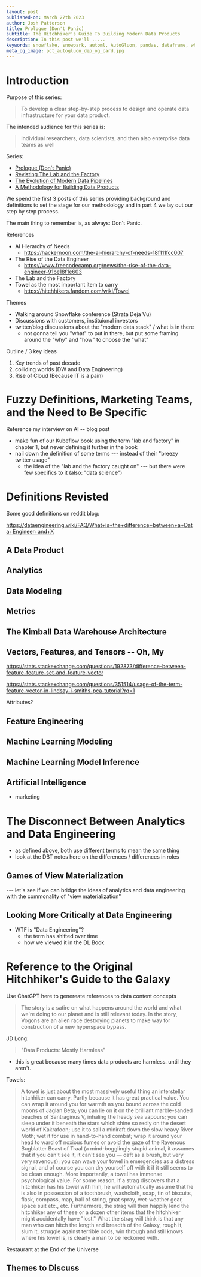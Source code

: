 ```yaml
---
layout: post
published-on: March 27th 2023
author: Josh Patterson
title: Prologue (Don't Panic)
subtitle: The Hitchhiker's Guide To Building Modern Data Products
description: In this post we'll .....
keywords: snowflake, snowpark, automl, AutoGluon, pandas, dataframe, whl, pip, anaconda, dependency
meta_og_image: pct_autogluon_dep_og_card.jpg
---
```


# Introduction

Purpose of this series:

> To develop a clear step-by-step process to design and operate data infrastructure for your data product.

The intended audience for this series is:

> Individual researchers, data scientists, and then also enterprise data teams as well

Series:

* [Prologue (Don't Panic)](hitchhikers_guide_modern_data_products_1_prologue.html)
* [Revisting The Lab and the Factory](hitchhikers_guide_modern_data_products_2_lab_and_factory_redux.html)
* [The Evolution of Modern Data Pipelines](hitchhikers_guide_modern_data_products_3_evolution_data_pipelines.html)
* [A Methodology for Building Data Products](hitchhikers_guide_modern_data_products_4_methodology_for_data_products.html)

We spend the first 3 posts of this series providing background and definitions to set the stage for our methodology and in part 4 we lay out our step by step process.

The main thing to remember is, as always: Don't Panic.


References

* AI Hierarchy of Needs
   * https://hackernoon.com/the-ai-hierarchy-of-needs-18f111fcc007
* The Rise of the Data Engineer
   * https://www.freecodecamp.org/news/the-rise-of-the-data-engineer-91be18f1e603
* The Lab and the Factory
* Towel as the most important item to carry
   * https://hitchhikers.fandom.com/wiki/Towel

Themes
* Walking around Snowflake conference (Strata Deja Vu)
* Discussions with customers, instituional investors
* twitter/blog discussions about the "modern data stack" / what is in there
   * not gonna tell you "what" to put in there, but put some framing around the "why" and "how" to choose the "what"


Outline / 3 key ideas

1. Key trends of past decade
2. colliding worlds (DW and Data Engineering)
3. Rise of Cloud (Because IT is a pain)

# Fuzzy Definitions, Marketing Teams, and the Need to Be Specific

Reference my interview on AI -- blog post

* make fun of our Kubeflow book using the term "lab and factory" in chapter 1, but never defining it further in the book
* nail down the definition of some terms --- instead of their "breezy twitter usage"
   * the idea of the "lab and the factory caught on" --- but there were few specifics to it (also: "data science")


# Definitions Revisted

Some good definitions on reddit blog:

https://dataengineering.wiki/FAQ/What+is+the+difference+between+a+Data+Engineer+and+X

## A Data Product

## Analytics


## Data Modeling

## Metrics

## The Kimball Data Warehouse Architecture

## Vectors, Features, and Tensors -- Oh, My

https://stats.stackexchange.com/questions/192873/difference-between-feature-feature-set-and-feature-vector

https://stats.stackexchange.com/questions/351514/usage-of-the-term-feature-vector-in-lindsay-i-smiths-pca-tutorial?rq=1

Attributes?

## Feature Engineering

## Machine Learning Modeling

## Machine Learning Model Inference

## Artificial Intelligence

* marketing

# The Disconnect Between Analytics and Data Engineering

* as defined above, both use different terms to mean the same thing
* look at the DBT notes here on the differences / differences in roles

## Games of View Materialization

--- let's see if we can bridge the ideas of analytics and data engineering with the commonality of "view materialization"

## Looking More Critically at Data Engineering


* WTF is "Data Engineering"?
   * the term has shifted over time
   * how we viewed it in the DL Book




# Reference to the Original Hitchhiker's Guide to the Galaxy

Use ChatGPT here to genereate references to data content concepts

> The story is a satire on what happens around the world and what we're doing to our planet and is still relevant today. In the story, Vogons are an alien race destroying planets to make way for construction of a new hyperspace bypass.

JD Long:

> "Data Products: Mostly Harmless"

* this is great because many times data products are harmless. until they aren't.


Towels:

> A towel is just about the most massively useful thing an interstellar hitchhiker can carry. Partly because it has great practical value. You can wrap it around you for warmth as you bound across the cold moons of Jaglan Beta; you can lie on it on the brilliant marble-sanded beaches of Santraginus V, inhaling the heady sea vapours; you can sleep under it beneath the stars which shine so redly on the desert world of Kakrafoon; use it to sail a miniraft down the slow heavy River Moth; wet it for use in hand-to-hand combat; wrap it around your head to ward off noxious fumes or avoid the gaze of the Ravenous Bugblatter Beast of Traal (a mind-bogglingly stupid animal, it assumes that if you can't see it, it can't see you — daft as a brush, but very very ravenous); you can wave your towel in emergencies as a distress signal, and of course you can dry yourself off with it if it still seems to be clean enough.
> More importantly, a towel has immense psychological value. For some reason, if a strag discovers that a hitchhiker has his towel with him, he will automatically assume that he is also in possession of a toothbrush, washcloth, soap, tin of biscuits, flask, compass, map, ball of string, gnat spray, wet-weather gear, space suit etc., etc. Furthermore, the strag will then happily lend the hitchhiker any of these or a dozen other items that the hitchhiker might accidentally have "lost." What the strag will think is that any man who can hitch the length and breadth of the Galaxy, rough it, slum it, struggle against terrible odds, win through and still knows where his towel is, is clearly a man to be reckoned with.

Restaurant at the End of the Universe



## Themes to Discuss
